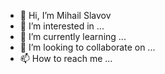 - 👋 Hi, I’m Mihail Slavov
- 👀 I’m interested in ...
- 🌱 I’m currently learning ...
- 💞️ I’m looking to collaborate on ...
- 📫 How to reach me ...

<!---
mihailks/mihailks is a ✨ special ✨ repository because its `README.md` (this file) appears on your GitHub profile.
You can click the Preview link to take a look at your changes.
--->
